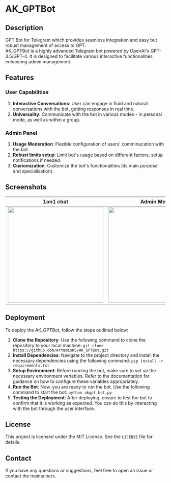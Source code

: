 # AK_GPTBot

## Description

GPT Bot for Telegram which provides seamless integration and easy but robust management of access to GPT.  
AK_GPTBot is a highly advanced Telegram bot powered by OpenAI's GPT-3.5/GPT-4. It is designed to facilitate various interactive functionalities enhancing admin management. 

## Features

### User Capabilities

1. **Interactive Conversations**: User can engage in fluid and natural conversations with the bot, getting responses in real time.
2. **Universality**: Communicate with the bot in various modes - in personal mode, as well as within a group.

### Admin Panel

1. **Usage Moderation**: Flexible configuration of users' comminucation with the bot.
3. **Robust limits setup**: Limit bot's usage based on different factors, setup notifications if needed.
4. **Customization**: Customize the bot's functionalities (its main purpose and specialisation).

## Screenshots

| 1on1 chat | Admin Menu | Group chat |
|-|-|-|
| <img src="https://github.com/ArtemisKS/AK_GPTBot/assets/35403190/1907d6ae-e15c-4463-a658-4cf94b94e01f" width="300"> | <img src="https://github.com/ArtemisKS/AK_GPTBot/assets/35403190/1223bd01-f594-4cda-829f-6f97f968e368" width="300"> | <img src="https://github.com/ArtemisKS/AK_GPTBot/assets/35403190/e86936aa-bbdc-4daf-b876-0f4f4310f440" width="300"> |


## Deployment

To deploy the AK_GPTBot, follow the steps outlined below:

1. **Clone the Repository**: Use the following command to clone the repository to your local machine: `git clone https://github.com/ArtemisKS/AK_GPTBot.git`
2. **Install Dependencies**: Navigate to the project directory and install the necessary dependencies using the following command: `pip install -r requirements.txt`
3. **Setup Environment**: Before running the bot, make sure to set up the necessary environment variables. Refer to the documentation for guidance on how to configure these variables appropriately.
4. **Run the Bot**: Now, you are ready to run the bot. Use the following command to start the bot: `python akgpt_bot.py`
5. **Testing the Deployment**: After deploying, ensure to test the bot to confirm that it is working as expected. You can do this by interacting with the bot through the user interface.

## License

This project is licensed under the MIT License. See the `LICENSE` file for details.

## Contact

If you have any questions or suggestions, feel free to open an issue or contact the maintainers.
